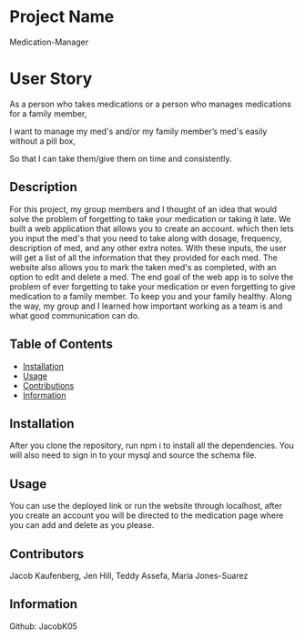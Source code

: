  # Project Name 
  Medication-Manager 
  
  
# User Story
As a person who takes medications or a person who manages medications for a family member,

I want to manage my med's and/or my family member’s med's easily without a pill box,

So that I can take them/give them on time and consistently.


## Description
For this project, my group members and I thought of an idea that would solve the problem of forgetting to take your medication or taking it late. We built a web application that allows you to create an account. which then lets you input the med's that you need to take along with dosage, frequency, description of med, and any other extra notes. With these inputs, the user will get a list of all the information that they provided for each med. The website also allows you to mark the taken med's as completed, with an option to edit and delete a med. The end goal of the web app is to solve the problem of ever forgetting to take your medication or even forgetting to give medication to a family member. To keep you and your family healthy. Along the way, my group and I learned how important working as a team is and what good communication can do. 

## Table of Contents
* [Installation](#Installation)
* [Usage](#Usage)
* [Contributions](#Contributions)
* [Information](#Info)

## Installation
After you clone the repository, run npm i to install all the dependencies. You will also need to sign in to your mysql and source the schema file.
 

## Usage
You can use the deployed link or run the website through localhost, after you create an account you will be directed to the medication page where you can add and delete as you please.

## Contributors
Jacob Kaufenberg, Jen Hill, Teddy Assefa, Maria Jones-Suarez

## Information
Github: JacobK05


